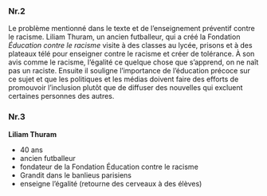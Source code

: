 ### Nr.2
Le problème mentionné dans le texte et de l’enseignement préventif contre le racisme.  Liliam Thuram, un ancien futballeur, qui a créé la Fondation *Éducation contre le racisme* visite à des classes au lycée, prisons et à des plateaux télé pour enseigner contre le racisme et créer de tolérance. À son avis comme le racisme, l’égalité ce quelque chose que s’apprend, on ne naît pas un raciste. 
Ensuite il souligne l’importance de l’éducation précoce sur ce sujet et que les politiques et les médias doivent faire des efforts de promouvoir l’inclusion plutôt que de diffuser des nouvelles qui excluent certaines personnes des autres.

### Nr.3 

**Liliam Thuram**
- 40 ans 
- ancien futballeur 
- fondateur de la Fondation Éducation contre le racisme 
- Grandit dans le banlieus parisiens
- enseigne l’égalité (retourne des cerveaux à des élèves)


